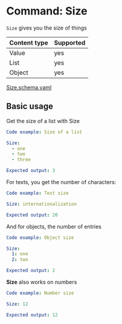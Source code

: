 # Command: Size

`Size` gives you the size of things

| Content type | Supported |
|--------------|-----------|
| Value        | yes       |
| List         | yes       |
| Object       | yes       |

[Size.schema.yaml](schema/Size.schema.yaml)

## Basic usage

Get the size of a list with Size

```yaml specscript
Code example: Size of a list

Size:
  - one
  - two
  - three

Expected output: 3
```

For texts, you get the number of characters:

```yaml specscript
Code example: Text size

Size: internationalization

Expected output: 20
```

And for objects, the number of entries

```yaml specscript
Code example: Object size

Size:
  1: one
  2: two

Expected output: 2
```

**Size** also works on numbers

```yaml specscript
Code example: Number size

Size: 12

Expected output: 12
```
